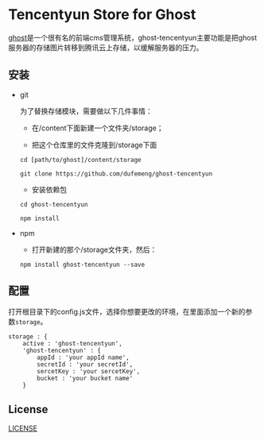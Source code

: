 # Tencentyun Store for Ghost

[ghost](https://github.com/dufemeng/Ghost)是一个很有名的前端cms管理系统，ghost-tencentyun主要功能是把ghost服务器的存储图片转移到腾讯云上存储，以缓解服务器的压力。

## 安装

- git

	为了替换存储模块，需要做以下几件事情：

	- 在/content下面新建一个文件夹/storage；

	- 把这个仓库里的文件克隆到/storage下面


	``` 
	cd [path/to/ghost]/content/storage

	git clone https://github.com/dufemeng/ghost-tencentyun
	```

	- 安装依赖包


	```
	cd ghost-tencentyun

	npm install
	```
	
- npm

	- 打开新建的那个/storage文件夹，然后：
	
	```
	npm install ghost-tencentyun --save
	```


## 配置


打开根目录下的config.js文件，选择你想要更改的环境，在里面添加一个新的参数`storage`。
    

```
storage : {
	active : 'ghost-tencentyun',
	'ghost-tencentyun' : {
		appId : 'your appId name',
		secretId : 'your secretId',
		sercetKey : 'your sercetKey',
		bucket : 'your bucket name'
	}    
```

## License

[LICENSE](LICENSE)

